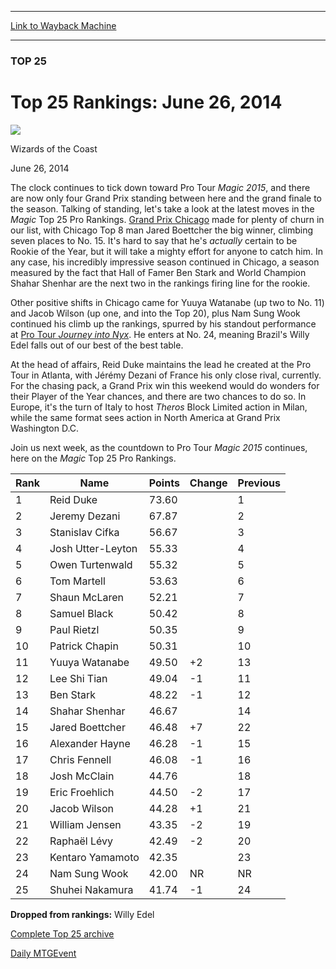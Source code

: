 
---
[Link to Wayback Machine](https://web.archive.org/web/20140711093256/http://magic.wizards.com/en/articles/archive/top-25-rankings-june-26-2014-2014-06-26)

[_metadata_:description]:- "Grand Prix Chicago made for plenty of churn in the Magic Top 25 Pro Rankings list."
[_metadata_:generator]:- "Drupal 7 (http://drupal.org)"
[_metadata_:node]:- "228696"
[_metadata_:publish_date]:- "2014-06-26"
[_metadata_:source]:- "div-main"
[_metadata_:title]:- "Top 25 Rankings: June 26, 2014"
[_metadata_:wayback_capture_timestamp]:- "2014-07-11 09:32:56"
[_metadata_:wayback_raw_url]:- "https://web.archive.org/web/20140711093256id_/http://magic.wizards.com/en/articles/archive/top-25-rankings-june-26-2014-2014-06-26"
[_metadata_:wayback_url]:- "http://magic.wizards.com/en/articles/archive/top-25-rankings-june-26-2014-2014-06-26"
---





### TOP 25


Top 25 Rankings: June 26, 2014
==============================



![](https://media.magic.wizards.com/styles/auth_small/public/images/person/wizards_authorpic_larger.jpg)

Wizards of the Coast




June 26, 2014
 







The clock continues to tick down toward Pro Tour *Magic 2015*, and there are now only four Grand Prix standing between here and the grand finale to the season. Talking of standing, let's take a look at the latest moves in the *Magic* Top 25 Pro Rankings. [Grand Prix Chicago](http://magic.wizards.com/en/events/coverage/gpchi14) made for plenty of churn in our list, with Chicago Top 8 man Jared Boettcher the big winner, climbing seven places to No. 15. It's hard to say that he's *actually* certain to be Rookie of the Year, but it will take a mighty effort for anyone to catch him. In any case, his incredibly impressive season continued in Chicago, a season measured by the fact that Hall of Famer Ben Stark and World Champion Shahar Shenhar are the next two in the rankings firing line for the rookie.


Other positive shifts in Chicago came for Yuuya Watanabe (up two to No. 11) and Jacob Wilson (up one, and into the Top 20), plus Nam Sung Wook continued his climb up the rankings, spurred by his standout performance at  [Pro Tour *Journey into Nyx*](http://magic.wizards.com/en/events/coverage/ptjou14). He enters at No. 24, meaning Brazil's Willy Edel falls out of our best of the best table.


At the head of affairs, Reid Duke maintains the lead he created at the Pro Tour in Atlanta, with Jérémy Dezani of France his only close rival, currently. For the chasing pack, a Grand Prix win this weekend would do wonders for their Player of the Year chances, and there are two chances to do so. In Europe, it's the turn of Italy to host *Theros* Block Limited action in Milan, while the same format sees action in North America at Grand Prix Washington D.C.


Join us next week, as the countdown to Pro Tour *Magic 2015* continues, here on the *Magic* Top 25 Pro Rankings.





| Rank | Name | Points | Change | Previous |
| --- | --- | --- | --- | --- |
| 1 | Reid Duke | 73.60 |  | 1 |
| 2 | Jeremy Dezani | 67.87 |  | 2 |
| 3 | Stanislav Cifka | 56.67 |  | 3 |
| 4 | Josh Utter-Leyton | 55.33 |  | 4 |
| 5 | Owen Turtenwald | 55.32 |  | 5 |
| 6 | Tom Martell | 53.63 |  | 6 |
| 7 | Shaun McLaren | 52.21 |  | 7 |
| 8 | Samuel Black | 50.42 |  | 8 |
| 9 | Paul Rietzl | 50.35 |  | 9 |
| 10 | Patrick Chapin | 50.31 |  | 10 |
| 11 | Yuuya Watanabe | 49.50 |  +2 | 13 |
| 12 | Lee Shi Tian | 49.04 |  -1 | 11 |
| 13 | Ben Stark | 48.22 |  -1 | 12 |
| 14 | Shahar Shenhar | 46.67 |  | 14 |
| 15 | Jared Boettcher | 46.48 |  +7 | 22 |
| 16 | Alexander Hayne | 46.28 |  -1 | 15 |
| 17 | Chris Fennell | 46.08 |  -1 | 16 |
| 18 | Josh McClain | 44.76 |  | 18 |
| 19 | Eric Froehlich | 44.50 |  -2 | 17 |
| 20 | Jacob Wilson | 44.28 |  +1 | 21 |
| 21 | William Jensen | 43.35 |  -2 | 19 |
| 22 | Raphaël Lévy | 42.49 |  -2 | 20 |
| 23 | Kentaro Yamamoto | 42.35 |  | 23 |
| 24 | Nam Sung Wook | 42.00 | NR | NR |
| 25 | Shuhei Nakamura | 41.74 |  -1 | 24 |

**Dropped from rankings:** Willy Edel





[Complete Top 25 archive](/node/140916)


[Daily MTG](/en/tags/daily-mtg)[Event](/en/tags/event)





 
 


  







